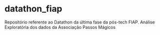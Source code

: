 # datathon_fiap
 Repositório referente ao Datathon da última fase da pós-tech FIAP. Análise Exploratória dos dados da Associação Passos Mágicos
